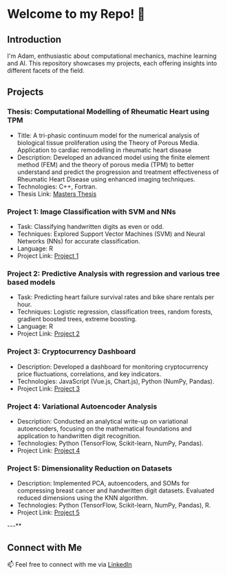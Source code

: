 # Welcome to my Repo! 👋

## Introduction

I'm Adam, enthusiastic about computational mechanics, machine learning and AI. This repository showcases my projects, each offering insights into different facets of the field.

## Projects

### Thesis: Computational Modelling of Rheumatic Heart using TPM

- Title: A tri-phasic continuum model for the numerical analysis of biological tissue proliferation using the Theory of Porous Media. Application to cardiac remodelling in rheumatic heart disease
- Description: Developed an advanced model using the finite element method (FEM) and the theory of porous media (TPM) to better understand and predict the progression and treatment effectiveness of Rheumatic Heart Disease using enhanced imaging techniques.
- Technologies: C++, Fortran.
- Thesis Link: [Masters Thesis](https://github.com/mosamadam/Masters-Thesis)

### Project 1: Image Classification with SVM and NNs

- Task: Classifying handwritten digits as even or odd.
- Techniques: Explored Support Vector Machines (SVM) and Neural Networks (NNs) for accurate classification.
- Language: R
- Project Link: [Project 1](https://github.com/mosamadam/Project-1)

### Project 2: Predictive Analysis with regression and various tree based models 

- Task: Predicting heart failure survival rates and bike share rentals per hour.
- Techniques: Logistic regression, classification trees, random forests, gradient boosted trees, extreme boosting.
- Language: R
- Project Link: [Project 2](https://github.com/mosamadam/Project-2)

### Project 3: Cryptocurrency Dashboard

- Description: Developed a dashboard for monitoring cryptocurrency price fluctuations, correlations, and key indicators.
- Technologies: JavaScript (Vue.js, Chart.js), Python (NumPy, Pandas).
- Project Link: [Project 3](https://github.com/mosamadam/Project-3)

### Project 4: Variational Autoencoder Analysis

- Description: Conducted an analytical write-up on variational autoencoders, focusing on the mathematical foundations and application to handwritten digit recognition.
- Technologies: Python (TensorFlow, Scikit-learn, NumPy, Pandas).
- Project Link: [Project 4](https://github.com/mosamadam/Project-4)

### Project 5: Dimensionality Reduction on Datasets

- Description: Implemented PCA, autoencoders, and SOMs for compressing breast cancer and handwritten digit datasets. Evaluated reduced dimensions using the KNN algorithm.
- Technologies: Python (TensorFlow, Scikit-learn, NumPy, Pandas), R.
- Project Link: [Project 5](https://github.com/mosamadam/Project-5)

---**


## Connect with Me

📫 Feel free to connect with me via [LinkedIn](www.linkedin.com/in/adam-mosam-485a50125)

